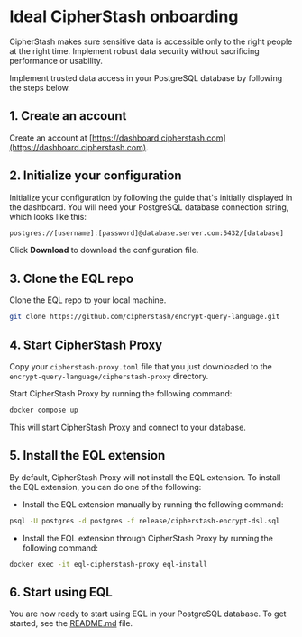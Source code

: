 # Ideal CipherStash onboarding

CipherStash makes sure sensitive data is accessible only to the right people at the right time. 
Implement robust data security without sacrificing performance or usability.

Implement trusted data access in your PostgreSQL database by following the steps below.

## 1. Create an account

Create an account at [https://dashboard.cipherstash.com](https://dashboard.cipherstash.com).

## 2. Initialize your configuration

Initialize your configuration by following the guide that's initially displayed in the dashboard.
You will need your PostgreSQL database connection string, which looks like this:

```bash
postgres://[username]:[password]@database.server.com:5432/[database]
```

Click **Download** to download the configuration file.

## 3. Clone the EQL repo

Clone the EQL repo to your local machine.

```bash
git clone https://github.com/cipherstash/encrypt-query-language.git
```

## 4. Start CipherStash Proxy

Copy your `cipherstash-proxy.toml` file that you just downloaded to the `encrypt-query-language/cipherstash-proxy` directory.

Start CipherStash Proxy by running the following command:

```bash
docker compose up
```

This will start CipherStash Proxy and connect to your database.

## 5. Install the EQL extension

By default, CipherStash Proxy will not install the EQL extension.
To install the EQL extension, you can do one of the following:

- Install the EQL extension manually by running the following command:

```bash
psql -U postgres -d postgres -f release/cipherstash-encrypt-dsl.sql
```

- Install the EQL extension through CipherStash Proxy by running the following command:

```bash
docker exec -it eql-cipherstash-proxy eql-install
```

## 6. Start using EQL

You are now ready to start using EQL in your PostgreSQL database.
To get started, see the [README.md](README.md) file.